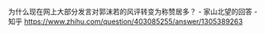 为什么现在网上大部分发言对郭沫若的风评转变为称赞居多？ - 家山北望的回答 - 知乎
https://www.zhihu.com/question/403085255/answer/1305389263
